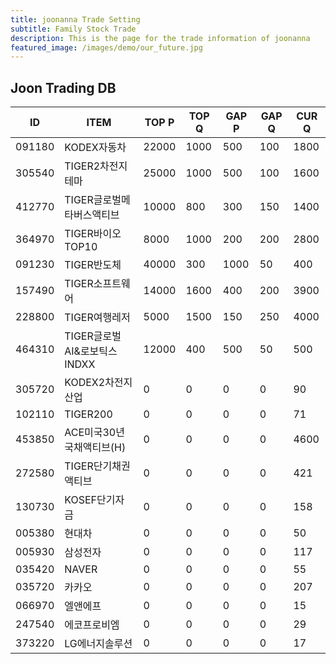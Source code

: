 ```yaml
---
title: joonanna Trade Setting
subtitle: Family Stock Trade
description: This is the page for the trade information of joonanna
featured_image: /images/demo/our_future.jpg
---
```


## Joon Trading DB

|ID|ITEM |TOP P|TOP Q|GAP P|GAP Q|CUR Q|
|--|-----|--|--|--|--|--|
|091180|KODEX자동차|22000|1000|500|100|1800|
|305540|TIGER2차전지테마|25000|1000|500|100|1600|
|412770|TIGER글로벌메타버스액티브|10000|800|300|150|1400| 
|364970|TIGER바이오TOP10|8000|1000|200|200|2800|
|091230|TIGER반도체|40000|300|1000|50|400|
|157490|TIGER소프트웨어|14000|1600|400|200|3900|
|228800|TIGER여행레저|5000|1500|150|250|4000|
|464310|TIGER글로벌AI&로보틱스INDXX|12000|400|500|50|500|
|305720|KODEX2차전지산업|0|0|0|0|90|
|102110|TIGER200|0|0|0|0|71|
|453850|ACE미국30년국채액티브(H)|0|0|0|0|4600|
|272580|TIGER단기채권액티브|0|0|0|0|421|
|130730|KOSEF단기자금|0|0|0|0|158|
|005380|현대차|0|0|0|0|50|
|005930|삼성전자|0|0|0|0|117|
|035420|NAVER|0|0|0|0|55|
|035720|카카오|0|0|0|0|207|
|066970|엘앤에프|0|0|0|0|15|
|247540|에코프로비엠|0|0|0|0|29|
|373220|LG에너지솔루션|0|0|0|0|17|
